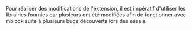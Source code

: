 Pour réaliser des modifications de l'extension, il est impératif d'utiliser les librairies fournies car plusieurs ont été modifiées afin de fonctionner avec mblock suite à plusieurs bugs découverts lors des essais.

